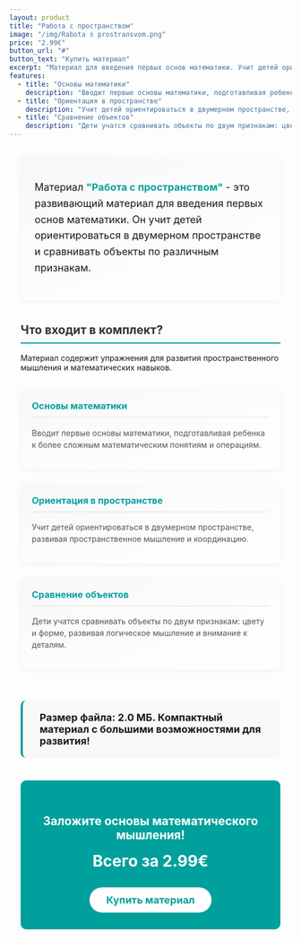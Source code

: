 ```yaml
---
layout: product
title: "Работа с пространством"
image: "/img/Rabota s prostransvom.png"
price: "2.99€"
button_url: "#"
button_text: "Купить материал"
excerpt: "Материал для введения первых основ математики. Учит детей ориентироваться в двумерном пространстве и сравнивать объекты."
features:
  - title: "Основы математики"
    description: "Вводит первые основы математики, подготавливая ребенка к более сложным математическим понятиям."
  - title: "Ориентация в пространстве"
    description: "Учит детей ориентироваться в двумерном пространстве, развивая пространственное мышление."
  - title: "Сравнение объектов"
    description: "Дети учатся сравнивать объекты по двум признакам: цвету и форме, развивая логическое мышление."
---
```


<style>
.book-container {
  max-width: 800px;
  margin: 0 auto;
  padding: 0 20px;
}

.section-title {
  border-bottom: 2px solid #00a09c;
  padding-bottom: 10px;
  color: #333;
  margin-top: 40px;
}

.book-intro {
  background: linear-gradient(160deg, #f8f8f8, #fff);
  border-radius: 10px;
  padding: 25px;
  margin: 30px 0;
  box-shadow: 0 2px 10px rgba(0, 0, 0, 0.05);
  font-size: 18px;
  line-height: 1.6;
}

.book-intro strong {
  color: #00a09c;
}

.feature-cards {
  display: flex;
  flex-wrap: wrap;
  justify-content: space-between;
  margin: 30px 0;
}

.feature-card {
  width: 100%;
  margin-bottom: 25px;
  padding: 20px;
  background: linear-gradient(160deg, #f8f8f8, #fff);
  border-radius: 10px;
  box-shadow: 0 2px 10px rgba(0, 0, 0, 0.05);
  transition: transform 0.3s ease, box-shadow 0.3s ease;
}

.feature-card:hover {
  transform: translateY(-5px);
  box-shadow: 0 5px 15px rgba(0, 0, 0, 0.1);
}

.feature-card h3 {
  color: #00a09c;
  margin-top: 0;
  border-bottom: 1px solid #e0e0e0;
  padding-bottom: 10px;
}

.feature-card p {
  color: #555;
  line-height: 1.5;
}

.book-bonus {
  background-color: #f8f8f8;
  padding: 20px 30px;
  border-radius: 10px;
  border-left: 4px solid #00a09c;
  margin: 30px 0;
  font-weight: bold;
  font-size: 18px;
}

.cta-section {
  text-align: center;
  background-color: #00a09c;
  color: white;
  padding: 30px;
  border-radius: 10px;
  margin: 40px 0 20px;
}

.cta-button {
  display: inline-block;
  margin-top: 15px;
  padding: 12px 30px;
  background-color: white;
  color: #00a09c;
  font-weight: bold;
  text-decoration: none;
  border-radius: 30px;
  transition: all 0.3s ease;
  font-size: 18px;
}

.cta-button:hover {
  background-color: #f0f0f0;
  transform: scale(1.05);
}

.price-tag {
  font-size: 28px;
  font-weight: bold;
  margin: 15px 0;
}

@media (max-width: 768px) {
  .feature-cards {
    justify-content: center;
  }
  
  .feature-card {
    max-width: 100%;
  }
}
</style>

<div class="book-container">

<div class="book-intro">
  <p>Материал <strong>"Работа с пространством"</strong> - это развивающий материал для введения первых основ математики. Он учит детей ориентироваться в двумерном пространстве и сравнивать объекты по различным признакам.</p>
</div>

<h2 class="section-title">Что входит в комплект?</h2>

<p>Материал содержит упражнения для развития пространственного мышления и математических навыков.</p>

<div class="feature-cards">
  <div class="feature-card">
    <h3>Основы математики</h3>
    <p>Вводит первые основы математики, подготавливая ребенка к более сложным математическим понятиям и операциям.</p>
  </div>
  
  <div class="feature-card">
    <h3>Ориентация в пространстве</h3>
    <p>Учит детей ориентироваться в двумерном пространстве, развивая пространственное мышление и координацию.</p>
  </div>
  
  <div class="feature-card">
    <h3>Сравнение объектов</h3>
    <p>Дети учатся сравнивать объекты по двум признакам: цвету и форме, развивая логическое мышление и внимание к деталям.</p>
  </div>
</div>

<div class="book-bonus">
  Размер файла: 2.0 МБ. Компактный материал с большими возможностями для развития!
</div>

<div class="cta-section">
  <h2>Заложите основы математического мышления!</h2>
  <p class="price-tag">Всего за 2.99€</p>
  <a href="#" class="cta-button">Купить материал</a>
</div>

</div>
